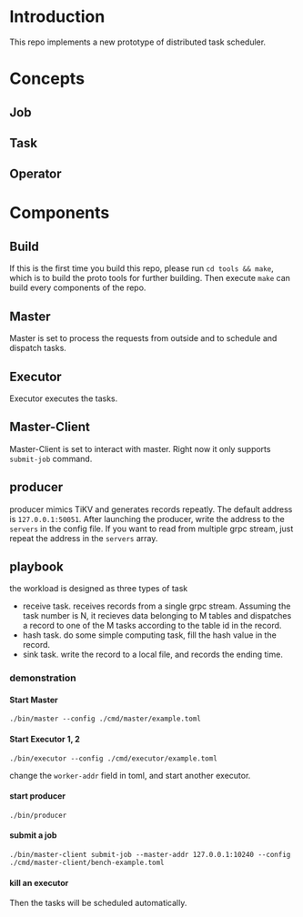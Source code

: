 # Introduction

This repo implements a new prototype of distributed task scheduler.

# Concepts

## Job

## Task

## Operator

# Components

## Build

If this is the first time you build this repo, please run `cd tools && make`, which is to build the proto tools for further building.
Then execute `make` can build every components of the repo.

## Master

Master is set to process the requests from outside and to schedule and dispatch tasks.

## Executor

Executor executes the tasks.

## Master-Client

Master-Client is set to interact with master. Right now it only supports `submit-job` command.

## producer

producer mimics TiKV and generates records repeatly. The default address is `127.0.0.1:50051`. After launching the producer, write the address to the `servers` in the config file. If you want to read from multiple grpc stream, just repeat the address in the `servers` array.

## playbook

the workload is designed as three types of task

- receive task. receives records from a single grpc stream. Assuming the task number is N, it recieves data belonging to M tables and dispatches a record to one of the M tasks according to the table id in the record.
- hash task. do some simple computing task, fill the hash value in the record.
- sink task. write the record to a local file, and records the ending time.

### demonstration

#### Start Master

```[shell]
./bin/master --config ./cmd/master/example.toml
```

#### Start Executor 1, 2

```[shell]
./bin/executor --config ./cmd/executor/example.toml
```

change the `worker-addr` field in toml, and start another executor.

#### start producer

```[shell]
./bin/producer
```

#### submit a job

```[shell]
./bin/master-client submit-job --master-addr 127.0.0.1:10240 --config ./cmd/master-client/bench-example.toml
```

#### kill an executor

Then the tasks will be scheduled automatically.
